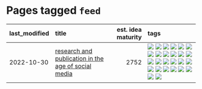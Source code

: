 # Pages tagged `feed`

|last_modified|title|est. idea maturity|tags
|:---|:---|---:|:---|
|2022-10-30|[research and publication in the age of social media](../research-and-social.md)|2752|[![](https://img.shields.io/badge/tag-arxiv-dce8fa)](../tags/arxiv.md) [![](https://img.shields.io/badge/tag-citation-82f36e)](../tags/citation.md) [![](https://img.shields.io/badge/tag-corrections-ac8815)](../tags/corrections.md) [![](https://img.shields.io/badge/tag-credit-161a53)](../tags/credit.md) [![](https://img.shields.io/badge/tag-curation-b3194)](../tags/curation.md) [![](https://img.shields.io/badge/tag-discoverability-34720)](../tags/discoverability.md) [![](https://img.shields.io/badge/tag-discussion-2c91b4)](../tags/discussion.md) [![](https://img.shields.io/badge/tag-feed-db71cb)](../tags/feed.md) [![](https://img.shields.io/badge/tag-git-71e862)](../tags/git.md) [![](https://img.shields.io/badge/tag-git-71e862)](../tags/git.md) [![](https://img.shields.io/badge/tag-historyofscience-ad342b)](../tags/historyofscience.md) [![](https://img.shields.io/badge/tag-mastodon-a3a5e9)](../tags/mastodon.md) [![](https://img.shields.io/badge/tag-openreview-a682e)](../tags/openreview.md) [![](https://img.shields.io/badge/tag-paperswithcode-1661bc)](../tags/paperswithcode.md) [![](https://img.shields.io/badge/tag-platform-296bb1)](../tags/platform.md) [![](https://img.shields.io/badge/tag-publication-e9b626)](../tags/publication.md) [![](https://img.shields.io/badge/tag-reproducibility-606780)](../tags/reproducibility.md) [![](https://img.shields.io/badge/tag-research-9a9fc4)](../tags/research.md) [![](https://img.shields.io/badge/tag-retractions-82f6b0)](../tags/retractions.md) [![](https://img.shields.io/badge/tag-search-7a169c)](../tags/search.md) [![](https://img.shields.io/badge/tag-socialmedia-254eb)](../tags/socialmedia.md) [![](https://img.shields.io/badge/tag-stackoverflow-fde018)](../tags/stackoverflow.md) [![](https://img.shields.io/badge/tag-subscription-d3fceb)](../tags/subscription.md) [![](https://img.shields.io/badge/tag-transparency-e13c2b)](../tags/transparency.md) [![](https://img.shields.io/badge/tag-twitter-297b32)](../tags/twitter.md) [![](https://img.shields.io/badge/tag-validation-4ed36d)](../tags/validation.md)|